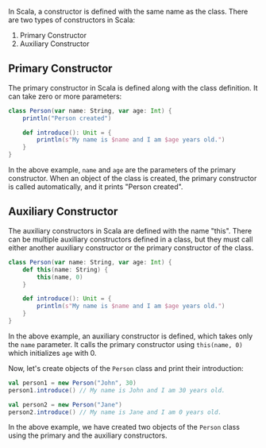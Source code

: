 In Scala, a constructor is defined with the same name as the class. There are two types of constructors in Scala:

1. Primary Constructor
2. Auxiliary Constructor

## Primary Constructor

The primary constructor in Scala is defined along with the class definition. It can take zero or more parameters:

```scala
class Person(var name: String, var age: Int) {
    println("Person created")

    def introduce(): Unit = {
        println(s"My name is $name and I am $age years old.")
    }
}
```

In the above example, `name` and `age` are the parameters of the primary constructor. When an object of the class is created, the primary constructor is called automatically, and it prints "Person created".

## Auxiliary Constructor

The auxiliary constructors in Scala are defined with the name "this". There can be multiple auxiliary constructors defined in a class, but they must call either another auxiliary constructor or the primary constructor of the class.

```scala
class Person(var name: String, var age: Int) {
    def this(name: String) {
        this(name, 0)
    }

    def introduce(): Unit = {
        println(s"My name is $name and I am $age years old.")
    }
}
```

In the above example, an auxiliary constructor is defined, which takes only the `name` parameter. It calls the primary constructor using `this(name, 0)` which initializes `age` with 0.

Now, let's create objects of the `Person` class and print their introduction:

```scala
val person1 = new Person("John", 30)
person1.introduce() // My name is John and I am 30 years old.

val person2 = new Person("Jane")
person2.introduce() // My name is Jane and I am 0 years old.
```

In the above example, we have created two objects of the `Person` class using the primary and the auxiliary constructors.